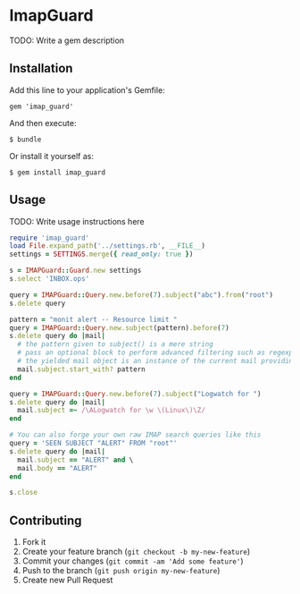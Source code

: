 # ImapGuard

TODO: Write a gem description

## Installation

Add this line to your application's Gemfile:

    gem 'imap_guard'

And then execute:

    $ bundle

Or install it yourself as:

    $ gem install imap_guard

## Usage

TODO: Write usage instructions here


```ruby
require 'imap_guard'
load File.expand_path('../settings.rb', __FILE__)
settings = SETTINGS.merge({ read_only: true })

s = IMAPGuard::Guard.new settings
s.select 'INBOX.ops'

query = IMAPGuard::Query.new.before(7).subject("abc").from("root")
s.delete query

pattern = "monit alert -- Resource limit "
query = IMAPGuard::Query.new.subject(pattern).before(7)
s.delete query do |mail|
  # the pattern given to subject() is a mere string
  # pass an optional block to perform advanced filtering such as regexp matching
  # the yielded mail object is an instance of the current mail providing many methods
  mail.subject.start_with? pattern
end

query = IMAPGuard::Query.new.before(7).subject("Logwatch for ")
s.delete query do |mail|
  mail.subject =~ /\ALogwatch for \w \(Linux\)\Z/
end

# You can also forge your own raw IMAP search queries like this
query = 'SEEN SUBJECT "ALERT" FROM "root"'
s.delete query do |mail|
  mail.subject == "ALERT" and \
  mail.body == "ALERT"
end

s.close
```

## Contributing

1. Fork it
2. Create your feature branch (`git checkout -b my-new-feature`)
3. Commit your changes (`git commit -am 'Add some feature'`)
4. Push to the branch (`git push origin my-new-feature`)
5. Create new Pull Request
